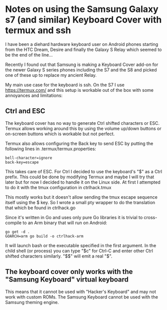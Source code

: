 # Notes on using the Samsung Galaxy s7 (and similar) Keyboard Cover with termux and ssh

I have been a diehard hardware keyboard user on Android phones
starting from the HTC Dream, Desire and finally the Galaxy S Relay
which seemed to be the end of the line...

Recently I found out that Samsung is making a Keyboard Cover add-on
for the newer Galaxy S series phones including the S7 and the S8 and
picked one of these up to replace my ancient Relay.

My main use case for the keyboard is ssh. On the S7 I use https://termux.com/ and
this setup is workable out of the box with some annoyances and
limitations:

## Ctrl and ESC
The keyboard cover has no way to generate Ctrl shifted characters or
ESC. Termux allows working around this by using the volume up/down
buttons or on-screen buttons which is workable but not perfect. 

Termux also allows configuring the Back key to send ESC by putting the
following lines in .termux/termux.properties:

    bell-character=ignore
    back-key=escape

This takes care of ESC. For Ctrl I decided to use the keyboard's "$"
as a Ctrl prefix. This could be done by modifying Termux and maybe I
will try that later but for now I decided to handle it on the Linux
side. At first I attempted to do it with the tmux configuration in
ctrlhack.tmux

This mostly works but it doesn't allow sending the tmux escape
sequence itself using the $ key. So I wrote a small pty wrapper to do
the translation that which be found in ctrlhack.go

Since it's written in Go and uses only pure Go libraries it is trivial
to cross-compile to an Arm binary that will run on Android:

    go get -d .
    GOARCH=arm go build -o ctrlhack-arm

It will launch bash or the executable specified in the first
argument. In the child shell (or process) you can type "$c" for Ctrl-C
and enter other Ctrl shifted characters similarly. "$$" will emit a
real "$". 

## The keyboard cover only works with the "Samsung Keyboard" virtual keyboard

This means that it cannot be used with "Hacker's Keyboard" and may not
work with custom ROMs. The Samsung Keyboard cannot be used with the
Samsung theming engine.
